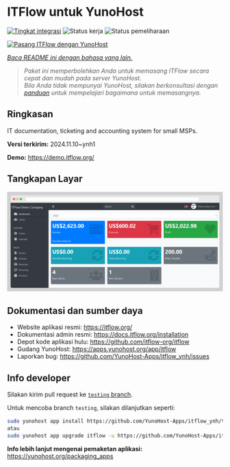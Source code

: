 <!--
N.B.: README ini dibuat secara otomatis oleh <https://github.com/YunoHost/apps/tree/master/tools/readme_generator>
Ini TIDAK boleh diedit dengan tangan.
-->

# ITFlow untuk YunoHost

[![Tingkat integrasi](https://dash.yunohost.org/integration/itflow.svg)](https://ci-apps.yunohost.org/ci/apps/itflow/) ![Status kerja](https://ci-apps.yunohost.org/ci/badges/itflow.status.svg) ![Status pemeliharaan](https://ci-apps.yunohost.org/ci/badges/itflow.maintain.svg)

[![Pasang ITFlow dengan YunoHost](https://install-app.yunohost.org/install-with-yunohost.svg)](https://install-app.yunohost.org/?app=itflow)

*[Baca README ini dengan bahasa yang lain.](./ALL_README.md)*

> *Paket ini memperbolehkan Anda untuk memasang ITFlow secara cepat dan mudah pada server YunoHost.*  
> *Bila Anda tidak mempunyai YunoHost, silakan berkonsultasi dengan [panduan](https://yunohost.org/install) untuk mempelajari bagaimana untuk memasangnya.*

## Ringkasan

IT documentation, ticketing and accounting system for small MSPs.

**Versi terkirim:** 2024.11.10~ynh1

**Demo:** <https://demo.itflow.org/>

## Tangkapan Layar

![Tangkapan Layar pada ITFlow](./doc/screenshots/readme.gif)

## Dokumentasi dan sumber daya

- Website aplikasi resmi: <https://itflow.org/>
- Dokumentasi admin resmi: <https://docs.itflow.org/installation>
- Depot kode aplikasi hulu: <https://github.com/itflow-org/itflow>
- Gudang YunoHost: <https://apps.yunohost.org/app/itflow>
- Laporkan bug: <https://github.com/YunoHost-Apps/itflow_ynh/issues>

## Info developer

Silakan kirim pull request ke [`testing` branch](https://github.com/YunoHost-Apps/itflow_ynh/tree/testing).

Untuk mencoba branch `testing`, silakan dilanjutkan seperti:

```bash
sudo yunohost app install https://github.com/YunoHost-Apps/itflow_ynh/tree/testing --debug
atau
sudo yunohost app upgrade itflow -u https://github.com/YunoHost-Apps/itflow_ynh/tree/testing --debug
```

**Info lebih lanjut mengenai pemaketan aplikasi:** <https://yunohost.org/packaging_apps>
